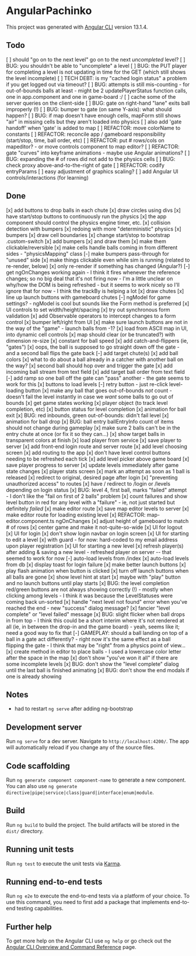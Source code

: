 # AngularPachinko

This project was generated with [Angular CLI](https://github.com/angular/angular-cli) version 13.1.4.

## Todo

[ ] should "go on to the next level" go on to the next *uncompleted* level?
[ ] BUG: you shouldn't be able to "uncomplete" a level
[ ] BUG: the PUT player for completing a level is not updating in time for the GET (which still shows the level incomplete)
[ ] TECH DEBT: is my "cached login status" a problem if you get logged out via timeout?
[ ] BUG: attempts is still mis-counting
     - for out-of-bounds balls at least
     - might be 2 updatePlayerStatus function calls, one in app.component and one in game-board :/
[ ] cache some of the server queries on the client-side
[ ] BUG: gate on right-hand "lane" exits ball improperly (!)
[ ] BUG: bumper to gate (on same Y-axis): what should happen?
[ ] BUG: if map doesn't have enough cells, mapForm still shows "air" in missing cells but they aren't loaded into physics
[ ] also add 'gate handoff' when 'gate' is added to map
[ ] REFACTOR: move colorName to constants
[ ] REFACTOR: reconcile app / gameboard responsibility (start/stop, time, ball order, etc)
[ ] REFACTOR: put # rows/cols on mapeditor?
    - or move controls component to map editor?
[ ] REFACTOR: gate "curves" into keyframe animations
    - maybe use Angular animations?
[ ] BUG: expanding the # of rows did not add to the physics cells
[ ] BUG: check proxy above-and-to-the-right of gate
[ ] REFACTOR: codify entryParams
[ ] easy adjustment of graphics scaling?
[ ] add Angular UI controls/interactions (for learning)

## Done

[x] add buttons to drop balls in each chute
[x] draw circles using divs
[x] have start/stop buttons to continuously run the physics
    [x] the app component should control the physics engine timer, etc.
[x] collision detection with bumpers
[x] redoing with more "deterministic" physics
    [x] bumpers
    [x] draw cell boundaries
[x] change start/stop to bootstrap .custom-switch
[x] add bumpers
    [x] and draw them
    [x] make them clickable/reversible
[x] make cells handle balls coming in from different sides
    - "physicsMapping" class
[-] make bumpers pass-through for "unused" side
[x] make things clickable even while sim is running (related to re-render, below)
[x] only re-render if something has changed (Angular?)
[-] get ngOnChanges working again
    - I think it fires whenever the reference changes; so no big deal that it's not firing now
    - I'm a little unclear on why/how the DOM is being refreshed
    - but it seems to work nicely so I'll ignore that for now
      - I think the trackBy is helping a lot
[x] draw chutes
[x] line up launch buttons with gameboard chutes
[-] ngModel for game settings?
    - ngModel is cool but sounds like the Form method is preferred
[x] UI controls to set width/height/spacing
    [x] try out synchronous form validation
    [x] add Observable operators to intercept changes to a form control
[x] bumper left/right from UI
[x] make sure launch buttons are not in the way of the "game"
    - launch balls from -1?
[x] load from ASCII map in UI, into dynamic cell controls
[x] map should clear (or be truncated?) with dimension re-size
[x] constant for ball speed
[x] add catch-and-flippers (ie, "gates")
[x] oops, the ball is supposed to go straight down off the gate
    - and a second ball flips the gate back
[-] add target chute(s)
[x] add ball colors
[x] what to do about a ball already in a catcher with another ball on the way?
    [x] second ball should hop over and trigger the gate
[x] add incoming ball stream from text field
[x] add target ball order from text field
[-] add ramp so one ball off the gate can "pass" another
    - the gate seems to work for this
[x] buttons to load levels
[-] retry button
    - just re-click level-loading button
[x] make any ball that goes out-of-bounds *not* count
    - doesn't fail the level instantly in case we *want* some balls to go out of bounds
[x] get game states working
[x] player object (to track level completion, etc)
[x] button status for level completion
[x] animation for ball exit
[x] BUG: red inbounds, green out-of-bounds: didn't fail level
[x] animation for ball drop
[x] BUG: ball entry ballEntryInfo count of items should not change during gameplay
[x] make sure 2 balls can't be in the entry chute at once (or fix it so they can...)
[x] show target balls in transparent colors at finish
[x] load player from service
[x] save player to server
[x] add front-end login route and server route
[x] add level choosing screen
[x] add routing to the app
[x] don't have level control buttons needing to be refreshed each tick
[x] add level picker above game board
[x] save player progress to server
[x] update levels immediately after game state changes
[x] player stats screen
[x] mark an attempt as soon as 1 ball is released
[x] redirect to original, desired page after login
[x] "preventing unauthorized access" to routes
[x] have / redirect to /login or /levels depending on login status
[x] BUG: level 4, first ball, marks "failed" attempt
    - I don't like the "fail on first of 2 balls" problem
[x] count failures and show level button in red for any level with a "failure"
    - ie, not just started but definitely *failed*
[x] make editor route
[x] save map editor levels to server
[x] make editor route for loading existing level
[x] REFACTOR: map-editor.component.ts ngOnChanges
[x] adjust height of gameboard to match # of rows
[x] center game and make it not-quite-so-wide
[x] UI for logout
[x] UI for login
    [x] don't show login navbar on login screen
[x] UI for starting to edit a level
    [x] with guard
        - for now: hard-coded to my email address upon player registration
[x] UI for starting a new level
[x] refresh player(s) after adding & saving a new level
    - refreshed player on server -- that seemed to work for now
[-] auto-load levels from /index
[x] auto-load levels from db
[x] display toast for login failure
[x] make better launch buttons
    [x] play flash animation when button is clicked
    [x] turn off launch buttons when all balls are gone
[x] show level hint at start
    [x] maybe with "play" button and no launch buttons until play starts
[x] BUG: the level completion red/green buttons are not always showing correctly (!)
    - mostly when clicking among levels
    - I think it was because the LevelStatuses were coming back un-sorted
[x] handle "next level not found" error when you've reached the end
    - new "success" dialog message?
[x] fancier "level complete" or "level failed" message
[x] BUG: slight flicker when ball drops in from top
    - I think this could be a short interim where it's not rendered at all (ie, in between the drop-in and the game board)
      - yeah, seems like it; need a good way to fix that
[-] GAMEPLAY: should a ball landing on top of a ball in a gate act differently?
    - right now it's the same effect as a ball flipping the gate
        - I think that may be "right" from a physics point of view...
[x] create method in editor to place balls
    - I used a lowercase color letter after the space in the map
[x] don't show "you've won it all" if there are some incomplete levels
[x] BUG: don't show the "level complete" dialog until the last ball is finished animating
[x] BUG: don't show the end modals if one is already showing

## Notes

- had to restart `ng serve` after adding ng-bootstrap

## Development server

Run `ng serve` for a dev server. Navigate to `http://localhost:4200/`. The app will automatically reload if you change any of the source files.

## Code scaffolding

Run `ng generate component component-name` to generate a new component. You can also use `ng generate directive|pipe|service|class|guard|interface|enum|module`.

## Build

Run `ng build` to build the project. The build artifacts will be stored in the `dist/` directory.

## Running unit tests

Run `ng test` to execute the unit tests via [Karma](https://karma-runner.github.io).

## Running end-to-end tests

Run `ng e2e` to execute the end-to-end tests via a platform of your choice. To use this command, you need to first add a package that implements end-to-end testing capabilities.

## Further help

To get more help on the Angular CLI use `ng help` or go check out the [Angular CLI Overview and Command Reference](https://angular.io/cli) page.
